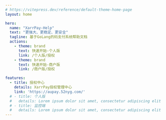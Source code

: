 ```yaml
---
# https://vitepress.dev/reference/default-theme-home-page
layout: home

hero:
  name: "XarrPay-Help"
  text: "更强大、更稳定、更安全"
  tagline: 基于GoLang的码支付系统帮助文档
  actions:
    - theme: brand
      text: 快速开始-个人版
      link: /个人版/授权
    - theme: brand
      text: 快速开始-商户版
      link: /商户版/授权

features:
  - title: 授权中心
    details: XarrPay授权管理中心
    link: 'https://aupay.52nyg.com/'
  # - title: 个人版
  #   details: Lorem ipsum dolor sit amet, consectetur adipiscing elit
  # - title: 监控端
  #   details: Lorem ipsum dolor sit amet, consectetur adipiscing elit
---
```


